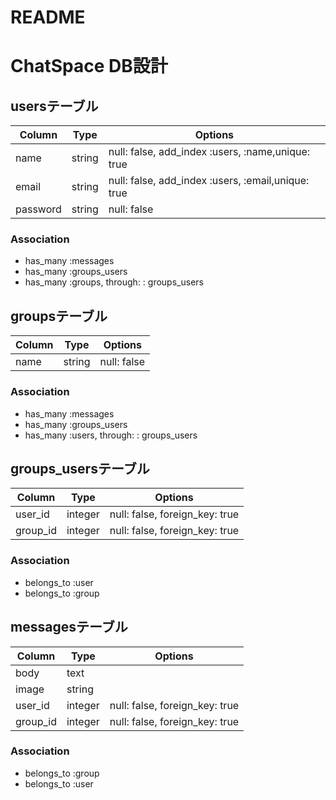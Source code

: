 # README

# ChatSpace DB設計
## usersテーブル
|Column|Type|Options|
|------|----|-------|
|name|string|null: false, add_index :users, :name,unique: true|
|email|string|null: false, add_index :users, :email,unique: true|
|password|string|null: false|
### Association
- has_many :messages
- has_many :groups_users
- has_many :groups,  through:  : groups_users

## groupsテーブル
|Column|Type|Options|
|------|----|-------|
|name|string|null: false|
### Association
- has_many :messages
- has_many :groups_users
- has_many :users,  through:  : groups_users

## groups_usersテーブル
|Column|Type|Options|
|------|----|-------|
|user_id|integer|null: false, foreign_key: true|
|group_id|integer|null: false, foreign_key: true|
### Association
- belongs_to :user
- belongs_to :group

## messagesテーブル
|Column|Type|Options|
|------|----|-------|
|body|text||
|image|string||
|user_id|integer|null: false, foreign_key: true|
|group_id|integer|null: false, foreign_key: true|
### Association
- belongs_to :group
- belongs_to :user